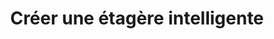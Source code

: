 ---
sidebar_position: 2
title: Créer une étagère intelligente
slug: /smart-queries-and-shelves/smart-shelves/creating-a-smart-shelf
---